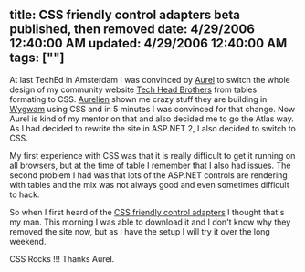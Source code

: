 title: CSS friendly control adapters beta published, then removed
date: 4/29/2006 12:40:00 AM
updated: 4/29/2006 12:40:00 AM
tags: [""]
---
At last TechEd in Amsterdam I was convinced by [Aurel](http://www.techheadbrothers.com/DesktopDefault.aspx?tabindex=7&tabid=19&id=15) to switch the whole design of my community website [Tech Head Brothers](http://www.techheadbrothers.com) from tables formating to CSS. [Aurelien](http://blogs.developpeur.org/aurelien/) shown me crazy stuff they are building in [Wygwam](http://www.wygwam.com/) using CSS and in 5 minutes I was convinced for that change. Now Aurel is kind of my mentor on that and also decided me to go the Atlas way. As I had decided to rewrite the site in ASP.NET 2, I also decided to switch to CSS.

My first experience with CSS was that it is really difficult to get it running on all browsers, but at the time of table I remember that I also had issues. The second problem I had was that lots of the ASP.NET controls are rendering with tables and the mix was not always good and even sometimes difficult to hack.

So when I first heard of the [CSS friendly control adapters](http://www.asp.net/css_adapters_update.htm) I thought that's my man. This morning I was able to download it and I don't know why they removed the site now, but as I have the setup I will try it over the long weekend.

CSS Rocks !!! Thanks Aurel.
